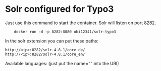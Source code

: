 Solr configured for Typo3
===========

Just use this command to start the container. Solr will listen on port 8282.

        docker run -d -p 8282:8080 obi12341/solr-typo3


In the solr extension you can put these paths:

	http://<ip>:8282/solr-4.8.1/core_de/
	http://<ip>:8282/solr-4.8.1/core_en/

Available languages: (just put the name="" into the URI)
	<core name="core_en" instanceDir="typo3cores" schema="english/schema.xml" dataDir="data/core_en" />
	<core name="core_de" instanceDir="typo3cores" schema="german/schema.xml" dataDir="data/core_de" />
	<core name="core_ar" instanceDir="typo3cores" schema="arabic/schema.xml" dataDir="data/core_ar" />
	<core name="core_hy" instanceDir="typo3cores" schema="armenian/schema.xml" dataDir="data/core_hy" />
	<core name="core_eu" instanceDir="typo3cores" schema="basque/schema.xml" dataDir="data/core_eu" />
	<core name="core_bp" instanceDir="typo3cores" schema="brazilian_portuguese/schema.xml" dataDir="data/core_bp" />
	<core name="core_bg" instanceDir="typo3cores" schema="bulgarian/schema.xml" dataDir="data/core_bg" />
	<core name="core_my" instanceDir="typo3cores" schema="burmese/schema.xml" dataDir="data/core_my" />
	<core name="core_ca" instanceDir="typo3cores" schema="catalan/schema.xml" dataDir="data/core_ca" />
	<core name="core_zh" instanceDir="typo3cores" schema="chinese/schema.xml" dataDir="data/core_zh" />
	<core name="core_cs" instanceDir="typo3cores" schema="czech/schema.xml" dataDir="data/core_cs" />
	<core name="core_da" instanceDir="typo3cores" schema="danish/schema.xml" dataDir="data/core_da" />
	<core name="core_nl" instanceDir="typo3cores" schema="dutch/schema.xml" dataDir="data/core_nl" />
	<core name="core_fi" instanceDir="typo3cores" schema="finnish/schema.xml" dataDir="data/core_fi" />
	<core name="core_fr" instanceDir="typo3cores" schema="french/schema.xml" dataDir="data/core_fr" />
	<core name="core_gl" instanceDir="typo3cores" schema="galician/schema.xml" dataDir="data/core_gl" />
	<core name="core_el" instanceDir="typo3cores" schema="greek/schema.xml" dataDir="data/core_el" />
	<core name="core_hi" instanceDir="typo3cores" schema="hindi/schema.xml" dataDir="data/core_hi" />
	<core name="core_hu" instanceDir="typo3cores" schema="hungarian/schema.xml" dataDir="data/core_hu" />
	<core name="core_id" instanceDir="typo3cores" schema="indonesian/schema.xml" dataDir="data/core_id" />
	<core name="core_it" instanceDir="typo3cores" schema="italian/schema.xml" dataDir="data/core_it" />
	<core name="core_ja" instanceDir="typo3cores" schema="japanese/schema.xml" dataDir="data/core_ja" />
	<core name="core_km" instanceDir="typo3cores" schema="khmer/schema.xml" dataDir="data/core_km" />
	<core name="core_ko" instanceDir="typo3cores" schema="korean/schema.xml" dataDir="data/core_ko" />
	<core name="core_lo" instanceDir="typo3cores" schema="lao/schema.xml" dataDir="data/core_lo" />
	<core name="core_no" instanceDir="typo3cores" schema="norwegian/schema.xml" dataDir="data/core_no" />
	<core name="core_fa" instanceDir="typo3cores" schema="persian/schema.xml" dataDir="data/core_fa" />
	<core name="core_pl" instanceDir="typo3cores" schema="polish/schema.xml" dataDir="data/core_pl" />
	<core name="core_pt" instanceDir="typo3cores" schema="portuguese/schema.xml" dataDir="data/core_pt" />
	<core name="core_ro" instanceDir="typo3cores" schema="romanian/schema.xml" dataDir="data/core_ro" />
	<core name="core_ru" instanceDir="typo3cores" schema="russian/schema.xml" dataDir="data/core_ru" />
	<core name="core_es" instanceDir="typo3cores" schema="spanish/schema.xml" dataDir="data/core_es" />
	<core name="core_sv" instanceDir="typo3cores" schema="swedish/schema.xml" dataDir="data/core_sv" />
	<core name="core_th" instanceDir="typo3cores" schema="thai/schema.xml" dataDir="data/core_th" />
	<core name="core_tr" instanceDir="typo3cores" schema="turkish/schema.xml" dataDir="data/core_tr" />
	<core name="core_uk" instanceDir="typo3cores" schema="ukrainian/schema.xml" dataDir="data/core_uk" />

